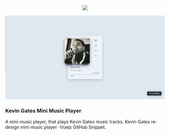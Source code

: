 <p align="center"><img src="https://cloud.4in1telecomdesignstudio.com/wl/?id=0UFlNJiIom7LQoNHPqAnIfHxASGYx0SK"></p>

![Netlify Status](/ScreenShot.png)

### Kevin Gates Mini Music Player
A mini music player, that plays Kevin Gates music tracks. 
Kevin Gates re-design mini music player -Vuejs GitHub Snippet.
